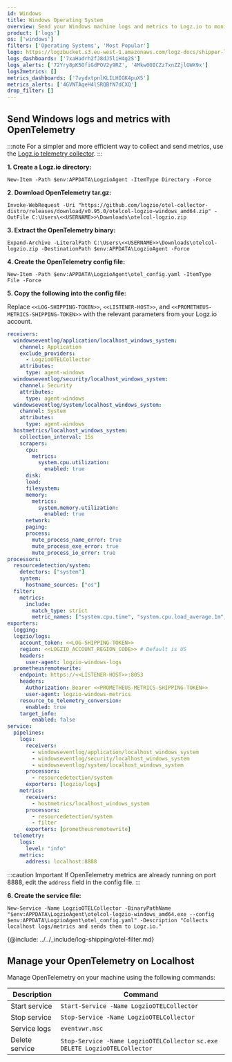 ```yaml
---
id: Windows
title: Windows Operating System
overview: Send your Windows machine logs and metrics to Logz.io to monitor and manage your Windows data, allowing you to identify anomalies, investigate incidents, get to the root cause of any issue, and quickly resolve it.
product: ['logs']
os: ['windows']
filters: ['Operating Systems', 'Most Popular']
logo: https://logzbucket.s3.eu-west-1.amazonaws.com/logz-docs/shipper-logos/windows.svg
logs_dashboards: ['7xaHadrh2fJ8dJ5liH4g2S']
logs_alerts: ['72Yry8pK5OfiGdPOV2y9RZ', '4Mkw0OICZz7xnZZjlGWX9x']
logs2metrics: []
metrics_dashboards: ['7vydxtpnlKLILHIGK4puX5']
metrics_alerts: ['4GVNTAqeH4lSRQBfN7dCXQ']
drop_filter: []
---
```


 
## Send Windows logs and metrics with OpenTelemetry

:::note
For a simpler and more efficient way to collect and send metrics, use the [Logz.io telemetry collector](https://app.logz.io/#/dashboard/integrations/collectors?tags=Quick%20Setup).
:::


**1. Create a Logz.io directory:**

```shell
New-Item -Path $env:APPDATA\LogzioAgent -ItemType Directory -Force
```

**2. Download OpenTelemetry tar.gz:**

```shell
Invoke-WebRequest -Uri "https://github.com/logzio/otel-collector-distro/releases/download/v0.95.0/otelcol-logzio-windows_amd64.zip" -OutFile C:\Users\<<USERNAME>>\Downloads\otelcol-logzio.zip
```
 
**3. Extract the OpenTelemetry binary:**

```shell
Expand-Archive -LiteralPath C:\Users\<<USERNAME>>\Downloads\otelcol-logzio.zip -DestinationPath $env:APPDATA\LogzioAgent -Force
```
 

**4. Create the OpenTelemetry config file:**

```shell
New-Item -Path $env:APPDATA\LogzioAgent\otel_config.yaml -ItemType File -Force
```
 
**5. Copy the following into the config file:**

Replace `<<LOG-SHIPPING-TOKEN>>`, `<<LISTENER-HOST>>`, and `<<PROMETHEUS-METRICS-SHIPPING-TOKEN>>` with the relevant parameters from your Logz.io account.


 
```yaml
receivers:
  windowseventlog/application/localhost_windows_system:
    channel: Application
    exclude_providers:
      - LogzioOTELCollector
    attributes:
      type: agent-windows
  windowseventlog/security/localhost_windows_system:
    channel: Security
    attributes:
      type: agent-windows
  windowseventlog/system/localhost_windows_system:
    channel: System
    attributes:
      type: agent-windows
  hostmetrics/localhost_windows_system:
    collection_interval: 15s
    scrapers:
      cpu:
        metrics:
          system.cpu.utilization:
            enabled: true
      disk:
      load:
      filesystem:
      memory:
        metrics:
          system.memory.utilization:
            enabled: true
      network:
      paging:
      process:
        mute_process_name_error: true
        mute_process_exe_error: true
        mute_process_io_error: true
processors:
  resourcedetection/system:
    detectors: ["system"]
    system:
      hostname_sources: ["os"]
  filter:
    metrics:
      include:
        match_type: strict
        metric_names: ["system.cpu.time", "system.cpu.load_average.1m", "system.cpu.load_average.5m", "system.cpu.load_average.15m", "system.cpu.utilization", "system.memory.usage", "system.memory.utilization", "system.filesystem.usage", "system.disk.io", "system.disk.io_time", "system.disk.operation_time", "system.network.connections", "system.network.io", "system.network.packets", "system.network.errors", "process.cpu.time", "process.memory.usage", "process.disk.io", "process.memory.usage", "process.memory.virtual"]
exporters:
  logging:
  logzio/logs:
    account_token: <<LOG-SHIPPING-TOKEN>>
    region: <<LOGZIO_ACCOUNT_REGION_CODE>> # Default is US
    headers:
      user-agent: logzio-windows-logs
  prometheusremotewrite:
    endpoint: https://<<LISTENER-HOST>>:8053
    headers:
      Authorization: Bearer <<PROMETHEUS-METRICS-SHIPPING-TOKEN>>
      user-agent: logzio-windows-metrics
    resource_to_telemetry_conversion:
      enabled: true
    target_info:
        enabled: false
service:
  pipelines:
    logs:
      receivers:
        - windowseventlog/application/localhost_windows_system
        - windowseventlog/security/localhost_windows_system
        - windowseventlog/system/localhost_windows_system
      processors:
        - resourcedetection/system
      exporters: [logzio/logs]
    metrics:
      receivers:
        - hostmetrics/localhost_windows_system
      processors:
        - resourcedetection/system
        - filter
      exporters: [prometheusremotewrite]
  telemetry:
    logs:
      level: "info"
    metrics:
      address: localhost:8888
```

 
:::caution Important
If OpenTelemetry metrics are already running on port 8888, edit the `address` field in the config file.
:::
 

**6. Create the service file:**

```shell
New-Service -Name LogzioOTELCollector -BinaryPathName "$env:APPDATA\LogzioAgent\otelcol-logzio-windows_amd64.exe --config $env:APPDATA\LogzioAgent\otel_config.yaml" -Description "Collects localhost logs/metrics and sends them to Logz.io."
```

{@include: ../../_include/log-shipping/otel-filter.md} 


## Manage your OpenTelemetry on Localhost

Manage OpenTelemetry on your machine using the following commands:

|Description|Command|
|--|--|
|Start service|`Start-Service -Name LogzioOTELCollector`|
|Stop service|`Stop-Service -Name LogzioOTELCollector`|
|Service logs|`eventvwr.msc`|
|Delete service|`Stop-Service -Name LogzioOTELCollector` `sc.exe DELETE LogzioOTELCollector`|

